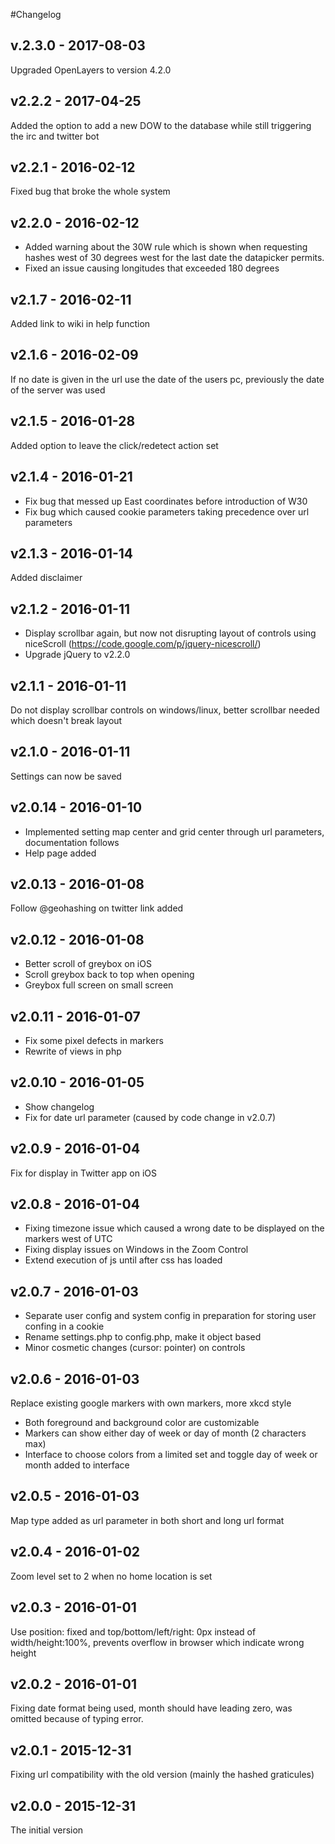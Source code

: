 #Changelog

## v.2.3.0 - 2017-08-03
Upgraded OpenLayers to version 4.2.0

## v2.2.2 - 2017-04-25
Added the option to add a new DOW to the database while still triggering the irc and twitter bot

## v2.2.1 - 2016-02-12
Fixed bug that broke the whole system

## v2.2.0 - 2016-02-12
* Added warning about the 30W rule which is shown when requesting hashes west of 30 degrees west for the last date the datapicker permits.
* Fixed an issue causing longitudes that exceeded 180 degrees 

## v2.1.7 - 2016-02-11
Added link to wiki in help function

## v2.1.6 - 2016-02-09
If no date is given in the url use the date of the users pc, previously the date of the server was used

## v2.1.5 - 2016-01-28
Added option to leave the click/redetect action set

## v2.1.4 - 2016-01-21
* Fix bug that messed up East coordinates before introduction of W30
* Fix bug which caused cookie parameters taking precedence over url parameters

## v2.1.3 - 2016-01-14
Added disclaimer

## v2.1.2 - 2016-01-11
* Display scrollbar again, but now not disrupting layout of controls using niceScroll (https://code.google.com/p/jquery-nicescroll/)
* Upgrade jQuery to v2.2.0

## v2.1.1 - 2016-01-11
Do not display scrollbar controls on windows/linux, better scrollbar needed which doesn't break layout

## v2.1.0 - 2016-01-11
Settings can now be saved

## v2.0.14 - 2016-01-10
* Implemented setting map center and grid center through url parameters, documentation follows
* Help page added

## v2.0.13 - 2016-01-08
Follow @geohashing on twitter link added

## v2.0.12 - 2016-01-08
* Better scroll of greybox on iOS
* Scroll greybox back to top when opening
* Greybox full screen on small screen

## v2.0.11 - 2016-01-07
* Fix some pixel defects in markers
* Rewrite of views in php

## v2.0.10 - 2016-01-05
* Show changelog
* Fix for date url parameter (caused by code change in v2.0.7)

## v2.0.9 - 2016-01-04
Fix for display in Twitter app on iOS

## v2.0.8 - 2016-01-04
* Fixing timezone issue which caused a wrong date to be displayed on the markers west of UTC
* Fixing display issues on Windows in the Zoom Control
* Extend execution of js until after css has loaded

## v2.0.7 - 2016-01-03
* Separate user config and system config in preparation for storing user confing in a cookie
* Rename settings.php to config.php, make it object based
* Minor cosmetic changes (cursor: pointer) on controls

## v2.0.6 - 2016-01-03
Replace existing google markers with own markers, more xkcd style
* Both foreground and background color are customizable
* Markers can show either day of week or day of month (2 characters max)
* Interface to choose colors from a limited set and toggle day of week or month added to interface

## v2.0.5 - 2016-01-03
Map type added as url parameter in both short and long url format

## v2.0.4 - 2016-01-02
Zoom level set to 2 when no home location is set

## v2.0.3 - 2016-01-01
Use position: fixed and top/bottom/left/right: 0px instead of width/height:100%, prevents overflow in browser which indicate wrong height

## v2.0.2 - 2016-01-01
Fixing date format being used, month should have leading zero, was omitted because of typing error.

## v2.0.1 - 2015-12-31
Fixing url compatibility with the old version (mainly the hashed graticules)

## v2.0.0 - 2015-12-31
The initial version
